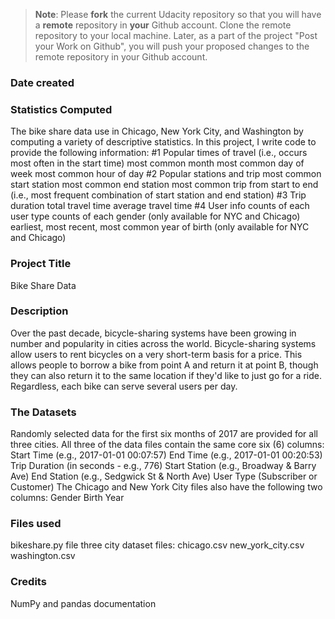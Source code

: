 >**Note**: Please **fork** the current Udacity repository so that you will have a **remote** repository in **your** Github account. Clone the remote repository to your local machine. Later, as a part of the project "Post your Work on Github", you will push your proposed changes to the remote repository in your Github account.

 ### Date created
### Statistics Computed
The bike share data use in Chicago, New York City, and Washington by computing a variety of descriptive statistics. In this project, I write code to provide the following information:
#1 Popular times of travel (i.e., occurs most often in the start time) most common month most common day of week most common hour of day
#2 Popular stations and trip most common start station most common end station most common trip from start to end (i.e., most frequent combination of start station and end station)
#3 Trip duration total travel time average travel time
#4 User info counts of each user type counts of each gender (only available for NYC and Chicago) earliest, most recent, most common year of birth (only available for NYC and Chicago)
### Project Title
Bike Share Data
### Description
Over the past decade, bicycle-sharing systems have been growing in number and popularity in cities across the world. Bicycle-sharing systems allow users to rent bicycles on a very short-term basis for a price. This allows people to borrow a bike from point A and return it at point B, though they can also return it to the same location if they'd like to just go for a ride. Regardless, each bike can serve several users per day.
### The Datasets
Randomly selected data for the first six months of 2017 are provided for all three cities. All three of the data files contain the same core six (6) columns:
Start Time (e.g., 2017-01-01 00:07:57) End Time (e.g., 2017-01-01 00:20:53) Trip Duration (in seconds - e.g., 776) Start Station (e.g., Broadway & Barry Ave) End Station (e.g., Sedgwick St & North Ave) User Type (Subscriber or Customer) The Chicago and New York City files also have the following two columns: Gender Birth Year
### Files used
bikeshare.py file three city dataset files: chicago.csv new_york_city.csv washington.csv
### Credits
NumPy and pandas documentation
